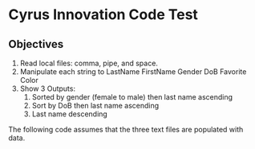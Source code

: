 # Cyrus Innovation Code Test

## Objectives

1. Read local files: comma, pipe, and space.
2. Manipulate each string to
LastName FirstName Gender DoB Favorite Color
3. Show 3 Outputs:
    1. Sorted by gender (female to male) then last name ascending
    2. Sort by DoB then last name ascending
    3. Last name descending

The following code assumes that the three text files are populated with data.


